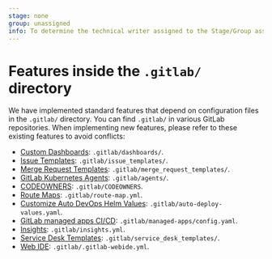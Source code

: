 ```yaml
---
stage: none
group: unassigned
info: To determine the technical writer assigned to the Stage/Group associated with this page, see https://about.gitlab.com/handbook/engineering/ux/technical-writing/#assignments
---
```


# Features inside the `.gitlab/` directory

We have implemented standard features that depend on configuration files in the `.gitlab/` directory. You can find `.gitlab/` in various GitLab repositories.
When implementing new features, please refer to these existing features to avoid conflicts:

- [Custom Dashboards](../operations/metrics/dashboards/index.md#add-a-new-dashboard-to-your-project): `.gitlab/dashboards/`.
- [Issue Templates](../user/project/description_templates.md#create-an-issue-template): `.gitlab/issue_templates/`.
- [Merge Request Templates](../user/project/description_templates.md#create-a-merge-request-template): `.gitlab/merge_request_templates/`.
- [GitLab Kubernetes Agents](https://gitlab.com/gitlab-org/cluster-integration/gitlab-agent/-/blob/master/doc/configuration_repository.md#layout): `.gitlab/agents/`.
- [CODEOWNERS](../user/project/code_owners.md#how-to-set-up-code-owners): `.gitlab/CODEOWNERS`.
- [Route Maps](../ci/review_apps/#route-maps): `.gitlab/route-map.yml`.
- [Customize Auto DevOps Helm Values](../topics/autodevops/customize.md#customize-values-for-helm-chart): `.gitlab/auto-deploy-values.yaml`.
- [GitLab managed apps CI/CD](../user/clusters/applications.md#usage): `.gitlab/managed-apps/config.yaml`.
- [Insights](../user/project/insights/index.md#configure-your-insights): `.gitlab/insights.yml`.
- [Service Desk Templates](../user/project/service_desk.md#using-customized-email-templates): `.gitlab/service_desk_templates/`.
- [Web IDE](../user/project/web_ide/#web-ide-configuration-file): `.gitlab/.gitlab-webide.yml`.
